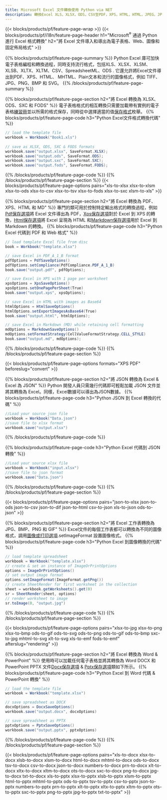 ```yaml
---
title: Microsoft Excel 文件轉換使用 Python via NET
description: 轉換Excel XLS，XLSX，ODS，CSV至PDF，XPS，HTML，HTML，JPEG，JPEG，HTML和許多其他形式的碼數為076193131313131313。
---
```

{{< blocks/products/pf/feature-page-wrap >}}
{{< blocks/products/pf/i18n/feature-page-header h1="Microsoft<sup>&reg;</sup> 通過 Python 進行 Excel 格式轉換" h2="將 Excel 文件導入和導出為電子表格、Web、圖像和固定佈局格式" >}}

{{% blocks/products/pf/feature-page-summary %}}
Python Excel 庫可加快電子表格編程和轉換過程，同時支持流行格式，包括XLS、XLSX、XLSM、XLSB、XLTX、XLTM、CSV、SpreadsheetML、ODS . 它還允許將Excel文件導出到PDF、XPS、HTML、 MHTML、Plain文本和流行的圖像格式，例如 TIFF、JPG、PNG、BMP 和 SVG。
{{% /blocks/products/pf/feature-page-summary %}}

{{% blocks/products/pf/feature-page-section h2="將 Excel 轉換為 XLSX、ODS、SXC 和 FODS" %}}
電子表格格式的相互轉換只需要加載帶有實例的電子表格[練習冊](https://reference.aspose.com/cells/python-net/aspose.cells/workbook/)並以所需的格式保存，同時從中選擇適當的值[保存格式](https://reference.aspose.com/cells/python-net/aspose.cells/saveformat/)枚舉。
{{% blocks/products/pf/feature-page-code h3="Python Excel文件格式轉換代碼" %}}

```cs
// load the template file
workbook = Workbook("Book1.xls")
  
// save as XLSX, ODS, SXC & FODS formats
workbook.save("output.xlsx", SaveFormat.XLSX);
workbook.save("output.ods", SaveFormat.ODS);
workbook.save("output.sxc", SaveFormat.SXC);
workbook.save("output.fods", SaveFormat.FODS);
```
{{% /blocks/products/pf/feature-page-code %}}
{{% /blocks/products/pf/feature-page-section %}}
{{< blocks/products/pf/feature-page-options pairs="xls-to-xlsx xlsx-to-xlsm xlsx-to-ods xlsx-to-csv xlsx-to-tsv xlsx-to-fods xlsx-to-sxc xlsm-to-xls" >}}


{{% blocks/products/pf/feature-page-section h2="將 Excel 轉換為 PDF、XPS、HTML 和 MD" %}}
專門的類可用於控制特定輸出格式的轉換過程，例如[Pdf保存選項](https://reference.aspose.com/cells/python-net/aspose.cells/pdfsaveoptions/)將 Excel 文件導出為 PDF，[Xps保存選項](https://reference.aspose.com/cells/python-net/aspose.cells/xpssaveoptions/)對於 Excel 到 XPS 的轉換，[Html保存選項](https://reference.aspose.com/cells/python-net/aspose.cells/htmlsaveoptions/)將 Excel 呈現為 HTML 和[Markdown保存選項](https://reference.aspose.com/cells/python-net/aspose.cells/markdownsaveoptions/)用於 Excel 到 Markdown 的轉換。
{{% blocks/products/pf/feature-page-code h3="Python Excel 代碼到 PDF 和 Web 格式" %}}

```cs
// load template Excel file from disc
book = Workbook("template.xlsx")

// save Excel in PDF_A_1_B format
pdfOptions = PdfSaveOptions()
pdfOptions.setCompliance(PdfCompliance.PDF_A_1_B)
book.save("output.pdf", pdfOptions);

// save Excel in XPS with 1 page per worksheet
xpsOptions = XpsSaveOptions()
xpsOptions.setOnePagePerSheet(True)
book.save("output.xps", xpsOptions);

// save Excel in HTML with images as Base64
htmlOptions = HtmlSaveOptions()
htmlOptions.setExportImagesAsBase64(True)
book.save("output.html", htmlOptions);

// save Excel in Markdown (MD) while retaining cell formatting
mdOptions = MarkdownSaveOptions()
mdOptions.setFormatStrategy(CellValueFormatStrategy.CELL_STYLE)
book.save("output.md", mdOptions);
```
{{% /blocks/products/pf/feature-page-code %}}
{{% /blocks/products/pf/feature-page-section %}}

{{< blocks/products/pf/feature-page-options formats="XPS PDF" beforeslug="convert" >}}

{{% blocks/products/pf/feature-page-section h2="將 JSON 轉換為 Excel & Excel 為 JSON" %}}
Python 開發人員只需幾行代碼即可輕鬆加載 JSON 文件並將其轉換為 Excel。同樣，Excel數據可以導出為JSON數據。
{{% blocks/products/pf/feature-page-code h3="Python JSON 到 Excel 轉換的代碼" %}}
```cs
//Load your source json file
workbook = Workbook("Data.json")
//save file to xlsx format
workbook.save("output.xlsx")
```
{{% /blocks/products/pf/feature-page-code %}}

{{% blocks/products/pf/feature-page-code h3="Python Excel 代碼到 JSON 轉換" %}}
```cs
//Load your source xlsx file
workbook = Workbook("input.xlsx")
//save file to json format
workbook.save("Data.json")
```
{{% /blocks/products/pf/feature-page-code %}}
{{% /blocks/products/pf/feature-page-section %}}

{{< blocks/products/pf/feature-page-options pairs="json-to-xlsx json-to-ods json-to-csv json-to-dif json-to-html csv-to-json xls-to-json ods-to-json" >}}

{{% blocks/products/pf/feature-page-section h2="將 Excel 工作表轉換為 JPG、BMP、PNG 和 GIF" %}}
 Excel文件的每個工作表都可以轉換為不同的圖像格式，調用[圖像或打印選項](https://reference.aspose.com/cells/python-net/aspose.cells.rendering/imageorprintoptions/).setImageFormat 設置圖像格式。
{{% blocks/products/pf/feature-page-code h3="Python Excel 到圖像轉換的代碼" %}}
```cs
// load template spreadsheet
workbook = Workbook("template.xlsx")
// create & set an instance of ImageOrPrintOptions
options = ImageOrPrintOptions()
// set output image format
options.setImageFormat(ImageFormat.getPng())
// create SheetRender for first worksheet in the collection
sheet = workbook.getWorksheets().get(0)
sr = SheetRender(sheet, options)
// render worksheet to image
sr.toImage(0, "output.jpg")
```
{{% /blocks/products/pf/feature-page-code %}}
{{% /blocks/products/pf/feature-page-section %}}

{{< blocks/products/pf/feature-page-options pairs="xlsx-to-jpg xlsx-to-png xlsx-to-bmp ods-to-gif ods-to-svg ods-to-png ods-to-gif ods-to-bmp sxc-to-jpg mhtml-to-svg xlt-to-svg xls-to-emf fods-to-emf" afterslug="rendering" >}}

{{% blocks/products/pf/feature-page-section h2="將 Excel 轉換為 Word & PowerPoint" %}}
使用時可以加載任何電子表格並將其轉換為 Word DOCX 和 PowerPoint PPTX 文件[Docx保存選項](https://reference.aspose.com/cells/python-net/aspose.cells/docxsaveoptions/) & [Pptx保存選項](https://reference.aspose.com/cells/python-net/aspose.cells/pptxsaveoptions/)類如下所示。
{{% blocks/products/pf/feature-page-code h3="Python Excel 到 Word 代碼 & PowerPoint 轉換" %}}
```cs
// load the template file
workbook = Workbook("template.xlsx")

// save spreadsheet as DOCX
docxOptions = DocxSaveOptions()
workbook.save("output.docx", docxOptions)

// save spreadsheet as PPTX
pptxOptions = PptxSaveOptions()
workbook.save("output.pptx", pptxOptions)
```
{{% /blocks/products/pf/feature-page-code %}}
{{% /blocks/products/pf/feature-page-section %}}

{{< blocks/products/pf/feature-page-options pairs="xls-to-docx xlsx-to-docx xlsb-to-docx xlsm-to-docx html-to-docx mhtml-to-docx ods-to-docx tsv-to-docx csv-to-docx json-to-docx numbers-to-docx prn-to-docx xlt-to-docx xltx-to-docx xltm-to-docx ots-to-docx sxc-to-docx png-to-docx jpg-to-docx txt-to-docx xls-to-pptx xlsx-to-pptx xlsb-to-pptx xlsm-to-pptx html-to-pptx mhtml-to-pptx ods-to-pptx tsv-to-pptx csv-to-pptx json-to-pptx numbers-to-pptx prn-to-pptx xlt-to-pptx xltx-to-pptx xltm-to-pptx ots-to-pptx sxc-to-pptx png-to-pptx jpg-to-pptx txt-to-pptx" >}}
